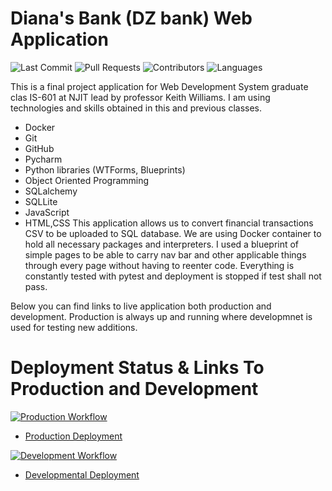 # Diana's Bank (DZ bank) Web Application

![Last Commit](https://img.shields.io/github/last-commit/DianaZawislak/My-Bank---IS601?style=plastic)
![Pull Requests](https://img.shields.io/github/issues-pr/DianaZawislak/My-Bank---IS601?style=plastic)
![Contributors](https://img.shields.io/github/contributors/DianaZawislak/My-Bank---IS601?style=plastic)
![Languages](https://img.shields.io/github/languages/count/DianaZawislak/My-Bank---IS601?style=plastic) 

This is a final project application for Web Development System graduate clas IS-601 at NJIT lead by professor Keith Williams.
I am using technologies and skills obtained in this and previous classes.
* Docker
* Git
* GitHub
* Pycharm
* Python libraries (WTForms, Blueprints)
* Object Oriented Programming
* SQLalchemy
* SQLLite
* JavaScript
* HTML,CSS
This application allows us to convert financial transactions CSV to be uploaded to SQL database. We are using Docker container to hold all necessary packages and interpreters.
I used a blueprint of simple pages to be able to carry nav bar and other applicable things through every page without having to reenter code.
Everything is constantly tested with pytest and deployment is stopped if test shall not pass. 

Below you can find links to live application both production and development. Production is always up and running where developmnet is used for testing new additions.

# Deployment Status & Links To Production and Development

[![Production Workflow](https://img.shields.io/github/workflow/status/DianaZawislak/My-Bank---IS601/Production?label=Producation&logo=Github)](https://github.com/DianaZawislak/My-Bank---IS601/actions/workflows/prod.yml)

* [Production Deployment](https://mybank-prod.herokuapp.com/)


[![Development Workflow](https://img.shields.io/github/workflow/status/DianaZawislak/My-Bank---IS601/Development?label=Development&logo=Github)](https://github.com/DianaZawislak/My-Bank---IS601/actions/workflows/dev.yml)

* [Developmental Deployment](https://mybank-dev.herokuapp.com/)
